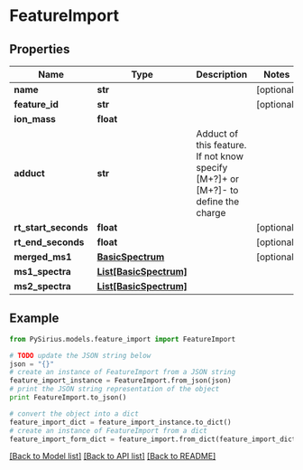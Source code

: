 # FeatureImport


## Properties

Name | Type | Description | Notes
------------ | ------------- | ------------- | -------------
**name** | **str** |  | [optional] 
**feature_id** | **str** |  | [optional] 
**ion_mass** | **float** |  | 
**adduct** | **str** | Adduct of this feature. If not know specify [M+?]+ or [M+?]- to define the charge | 
**rt_start_seconds** | **float** |  | [optional] 
**rt_end_seconds** | **float** |  | [optional] 
**merged_ms1** | [**BasicSpectrum**](BasicSpectrum.md) |  | [optional] 
**ms1_spectra** | [**List[BasicSpectrum]**](BasicSpectrum.md) |  | 
**ms2_spectra** | [**List[BasicSpectrum]**](BasicSpectrum.md) |  | 

## Example

```python
from PySirius.models.feature_import import FeatureImport

# TODO update the JSON string below
json = "{}"
# create an instance of FeatureImport from a JSON string
feature_import_instance = FeatureImport.from_json(json)
# print the JSON string representation of the object
print FeatureImport.to_json()

# convert the object into a dict
feature_import_dict = feature_import_instance.to_dict()
# create an instance of FeatureImport from a dict
feature_import_form_dict = feature_import.from_dict(feature_import_dict)
```
[[Back to Model list]](../README.md#documentation-for-models) [[Back to API list]](../README.md#documentation-for-api-endpoints) [[Back to README]](../README.md)


